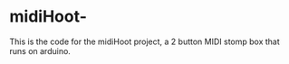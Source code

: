 midiHoot-
=========
This is the code for the midiHoot project, a 2 button MIDI stomp box that runs on arduino. 
